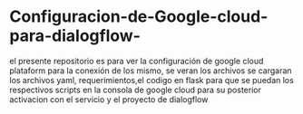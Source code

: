 # Configuracion-de-Google-cloud-para-dialogflow-
el presente repositorio es para ver la configuración de  google cloud plataform para la conexión de los mismo, se veran los archivos se cargaran los archivos yaml, requerimientos,el codigo en flask para que se puedan los respectivos scripts en la consola de google cloud  para su posterior activacion con el servicio y el proyecto de dialogflow
